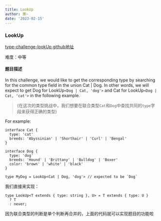```yaml
---
title: LookUp
author: 萧~
date: '2023-02-15'
---
```


### LookUp
[type-challenge-lookUp github地址](https://github.com/type-challenges/type-challenges/blob/main/questions/00062-medium-type-lookup/README.md)

难度：中等

#### 题目描述

In this challenge, we would like to get the corresponding type by searching for the common type field in the union Cat | Dog. In other words, we will expect to get Dog for LookUp`<Dog | Cat, 'dog'>` and Cat for LookUp`<Dog | Cat, 'cat'>` in the following example.

>(在这次的类型挑战中，我们想要在联合类型`Cat`和`Dog`中查找共同的`type`字段来获得正确的类型)

For example:

```
interface Cat {
  type: 'cat'
  breeds: 'Abyssinian' | 'Shorthair' | 'Curl' | 'Bengal'
}

interface Dog {
  type: 'dog'
  breeds: 'Hound' | 'Brittany' | 'Bulldog' | 'Boxer'
  color: 'brown' | 'white' | 'black'
}

type MyDog = LookUp<Cat | Dog, 'dog'> // expected to be `Dog`
```

我们直接来实现：

```
type LookUp<T extends { type: string }, U> = T extends { type: U }
  ? T
  : never;
```

因为联合类型的判断是单个判断再合并的，上面的代码就可以实现题目的功能啦
